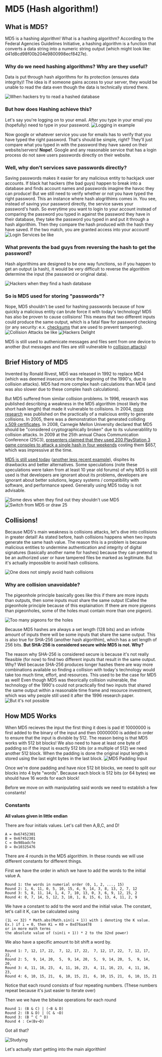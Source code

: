 # MD5 (Hash algorithm!)

## What is MD5?
MD5 is a hashing algorithm! What is a hashing algorithm? According to the Federal Agencies Guidelines Initiative, a hashing algorithm is a function that converts a data string into a numeric string output (which might look like: d41d8cd98f00b204e9800998ecf8427e). 

### Why do we need hashing algorithms? Why are they useful?
Data is put through hash algorithms for its protection (ensures data integrity)! The idea is if someone gains access to your server, they would be unable to read the data even though the data is technically stored there. 

![When hackers try to read a hashed database](https://github.com/Stuycs-K/final-project-09-gao-rachel-ciu-nathaniel/blob/main/pictures/Finding%20a%20hash%20database%202.png)

### But how does Hashing achieve this? 
Let's say you're logging on to your email. After you type in your email you (hopefully) need to type in your password.
![Logging in example](https://github.com/Stuycs-K/final-project-09-gao-rachel-ciu-nathaniel/blob/main/pictures/Logging%20in.png)

Now google or whatever service you use for emails has to verify that you have typed the right password. That's should be simple, right? They'll just compare what you typed in with the password they have saved on their website/servers! __**Nope!**__. Google and any reasonable service that has a login process do not save users passwords directly on their website. 

### Well, why don't services save passwords directly?
Saving passwords makes it easier for any malicious entity to hackjack user accounts. If black hat hackers (the bad guys) happen to break into a database and finds account names and passwords imagine the havoc they can produce! But we still need to verify whether or not you have typed the right password. This an instance where hash alogrithims comes in. You see, instead of saving your password directly, the service saves your password's hash. So everytime you want to login to your account instead of comparing the password you typed in against the password they have in their database, they take the password you typed in and put it through a hash algorithim. Then they compare the hash produced with the hash they have saved. If the two match, you are granted access into your account!
![Login Services be like](https://github.com/Stuycs-K/final-project-09-gao-rachel-ciu-nathaniel/blob/main/pictures/It's%20the%20same%20thing.png)

### What prevents the bad guys from reversing the hash to get the password?
Hash algorithims are designed to be one way functions, so if you happen to get an output (a hash), it would be very difficult to reverse the algorithim determine the input (the password or original data). 

![Hackers when they find a hash database](https://github.com/Stuycs-K/final-project-09-gao-rachel-ciu-nathaniel/blob/main/pictures/Ah%20No%20Hashes%202.png)


### So is MD5 used for storing "passwords"?
Nope, MD5 shouldn't be used for hashing passwords because of how quickly a malicious entity can brute force it with today's technology! MD5 has also be proven to cause collisions! This means that two different inputs could produce the same output, which is a fatal flaw for password checking (or any security: e.x. [checksums](https://www.techtarget.com/searchsecurity/definition/checksum#How%20to%20check%20a%20MD5%20checksum) that are used to prevent tampering).  
![Collision Attacks be like](https://github.com/Stuycs-K/final-project-09-gao-rachel-ciu-nathaniel/blob/main/pictures/Collision%20Attacks%20be%20like.png) 
![Hackers Delight](https://github.com/Stuycs-K/final-project-09-gao-rachel-ciu-nathaniel/blob/main/pictures/But%20It's%20MD5.png)

MD5 is still used to authenicate messages and files sent from one device to another (but messages and files are still vulnerable to [collision attacks](https://www.gomyitguy.com/blog-news-updates/hash-collision-attacks)) 

## Brief History of MD5
Invented by Ronald Rivest, MD5 was released in 1992 to replace MD4 (which was deemed insecure since the beginning of the 1990's, due to collision attacks). MD5 had more complex hash calculations than MD4 (and was also slower due to these complex hash calculations).

But MD5 suffered from similar collision problems. In 1996, research was published describing a weakness in the MD5 algorithim (most likely the short hash length) that made it vulnerable to collisions. In 2004, [more research](https://eprint.iacr.org/2004/199.pdf) was published on the practically of a malicious entity to generate collisions. In 2005, there was a demonstration that generated colliding [x.509 certificates](https://www.ssl.com/faqs/what-is-an-x-509-certificate/). In 2008, Carnegie Mellon University declared that MD5 should be "considered cryptographically broken" due to its vulunerablility to collision attacks. In 2009 at the 25th annual Chaos Communication Conference (25C3), [presenters claimed that they used 200 PlayStation 3 game consoles to attack a single hash in four weekends](https://www.speedguide.net/news/md5-is-officially-insecure-hackers-break-ssl-certificates-2752) costing them $657, which was impressive at the time.

[MD5 is still used today](https://thehackernews.com/2022/11/french-electricity-provider-fined-for.html) ([another less recent example](https://www.zdnet.com/article/a-quarter-of-major-cmss-use-outdated-md5-as-the-default-password-hashing-scheme/)), dispites its drawbacks and better alternatives. Some speculations (note these speculations were taken from at least 10 year old forums) of why MD5 is still used is that developers are ignorant about its problems, developers are ignorant about better solutions, legacy systems / compatibility with software, and performance speed. Generally using MD5 today is not advisable. 

![Some devs when they find out they shouldn't use MD5](https://github.com/Stuycs-K/final-project-09-gao-rachel-ciu-nathaniel/blob/main/pictures/But%20I%20like%20it%20sad%20face.png)
![Switch from MD5 or draw 25](https://github.com/Stuycs-K/final-project-09-gao-rachel-ciu-nathaniel/blob/main/pictures/Uno%20Game.png)

## Collisions!
Because MD5's main weakness is collisions attacks, let's dive into collisions in greater detail! As stated before, hash collisions happens when two inputs generate the same hash value. The reason this is a problem is because malicious entities to undermine authentication and integrity of digital signatures (basically another name for hashes) because they can pretend to be an authorized user or have tampered files be marked as legitimate. But it's actually impossible to avoid hash collisions.

![One does not simply avoid hash collisions](https://github.com/Stuycs-K/final-project-09-gao-rachel-ciu-nathaniel/blob/main/pictures/Avoid%20Collisions.png)

### Why are collision unavoidable?
The pigeonhole principle basically goes like this if there are more inputs than outputs, then some inputs must share the same output (Called the pigeonhole principle because of this explaination: If there are more pigeons than pigeonholes, some of the holes must contain more than one pigeon). 

![Too many pigeons for the holes](https://github.com/Stuycs-K/final-project-09-gao-rachel-ciu-nathaniel/blob/main/pictures/Pigeon%20Hole.png)

Because MD5 hashes are always a set length (128 bits) and an infinite amount of inputs there will be some inputs that share the same output. This is also true for SHA-256 (another hash algorithim), which has a set length of 256 bits. **But SHA-256 is considered secure wihle MD5 is not. Why?**

The reason why SHA-256 is considered secure is because it's not really fleasible (for now) to find two different inputs that result in the same output. Why? Well because SHA-256 produces longer hashes there are way more combinations available so finding a collision with today's technology would take too much time, effort, and resources. This used to be the case for MD5 as well! Even though MD5 was theorically collision vulnerable, the technology of the 1990's could not practically find two inputs that shared the same output within a reasonable time frame and resource investment, which was why people still used it after the 1996 research paper. 
![But it's not possible](https://github.com/Stuycs-K/final-project-09-gao-rachel-ciu-nathaniel/blob/main/pictures/But%20it%20is%20not%20possible.png)

## How MD5 Works
When MD5 recieves the input the first thing it does is pad it! 10000000 is first added to the binary of the input and then 00000000 is added in order to ensure that the input is divisble by 512. The reason being is that MD5 works with 512 bit blocks! We also need to have at least one byte of padding so if the input is exactly 512 bits (or a multiple of 512) we need another 512 block. When the padding is done the original input length is stored using the last eight bytes in the last block. 
![MD5 Padding Input](https://github.com/Stuycs-K/final-project-09-gao-rachel-ciu-nathaniel/blob/main/pictures/MD5%20Padding%20Input.png)

Once we're done padding and have nice 512 bit blocks, we need to split our blocks into 4 byte "words". Because each block is 512 bits (or 64 bytes) we should have 16 words for each block! 

Before we move on with manipulating said words we need to establish a few constants! 

### Constants
**All values given in little endian**

There are four initials values. Let's call then A,B,C, and D!
```
A = 0x67452301 
B = 0x67452301  
C = 0x98badcfe
D = 0x10325476
```


There are 4 rounds in the MD5 algorithim. In these rounds we will use different constants for different things.

First we have the order in which we have to add the words to the initial value A.
```
Round 1: the words in numerial order (0, 1, 2, ..., 15) 
Round 2: 1, 6, 11, 0, 5, 10, 15, 4, 9, 14, 3, 8, 13, 2, 7, 12
Round 3: 5, 8, 11, 14, 1, 4, 7, 10, 13, 0, 3, 6, 9, 12, 15, 2
Round 4: 0, 7, 14, 5, 12, 3, 10, 1, 8, 15, 6, 13, 4, 11, 2, 9
```


We have a constant to add to the word and the initial value. The constant, let's call it K, can be calculated using
```
(1L << 32) * Math.abs(Math.sin(i + 1)) with i denoting the K value. Ex.) if i = 0, then Ki = K0 = 0xd76aa478
or in more math terms
the absolute value of (sin(i + 1)) * 2 to the 32nd power)
```


We also have a specific amount to bit shift a word by. 
```
Round 1: 7, 12, 17, 22,  7, 12, 17, 22,  7, 12, 17, 22,  7, 12, 17, 22,
Round 2: 5,  9, 14, 20,  5,  9, 14, 20,  5,  9, 14, 20,  5,  9, 14, 20,
Round 3: 4, 11, 16, 23,  4, 11, 16, 23,  4, 11, 16, 23,  4, 11, 16, 23,
Round 4: 6, 10, 15, 21,  6, 10, 15, 21,  6, 10, 15, 21,  6, 10, 15, 21
```
Notice that each round consists of four repeating numbers. (These numbers repeat because it's just easier to iterate over) 


Then we we have the bitwise operations for each round
```
Round 1: (B & C) | (~B & D)
Round 2: (B & D) | (C & ~D)
Round 3: (B ^ C ^ D)
Round 4 : C⊕(B∨¬D)
```

Got all that?

![Studying](https://i.giphy.com/media/v1.Y2lkPTc5MGI3NjExbW95bGtrbjBhbmJpamphOTQ1NHV5ajkwbmJoc2g3dzMyNnUxODBmMiZlcD12MV9pbnRlcm5hbF9naWZfYnlfaWQmY3Q9Zw/KCqO4k31TnkC2pT5LY/giphy-downsized-large.gif)


Let's actually start getting into the main algorithim!

